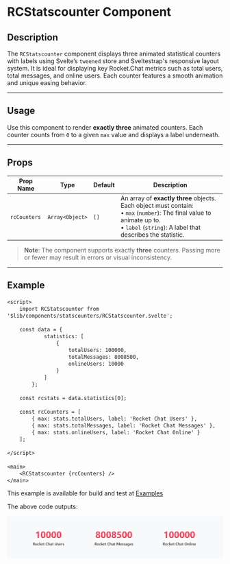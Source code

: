# RCStatscounter Component

## Description

The `RCStatscounter` component displays three animated statistical counters with labels using Svelte’s `tweened` store and Sveltestrap's responsive layout system. It is ideal for displaying key Rocket.Chat metrics such as total users, total messages, and online users. Each counter features a smooth animation and unique easing behavior.

---

## Usage

Use this component to render **exactly three** animated counters. Each counter counts from `0` to a given `max` value and displays a label underneath.

---

## Props

| Prop Name    | Type            | Default | Description |
|--------------|-----------------|---------|-------------|
| `rcCounters` | `Array<Object>` | `[]`    | An array of **exactly three** objects. Each object must contain:<br>• `max` (`number`): The final value to animate up to.<br>• `label` (`string`): A label that describes the statistic. |

> **Note**: The component supports exactly **three** counters. Passing more or fewer may result in errors or visual inconsistency.

---

## Example

```svelte
<script>
	import RCStatscounter from '$lib/components/statscounters/RCStatscounter.svelte';

    const data = {
            statistics: [
                {
                    totalUsers: 100000,
                    totalMessages: 8008500,
                    onlineUsers: 10000
                }
            ]
        };

    const rcstats = data.statistics[0];

	const rcCounters = [
        { max: stats.totalUsers, label: 'Rocket Chat Users' },
        { max: stats.totalMessages, label: 'Rocket Chat Messages' },
        { max: stats.onlineUsers, label: 'Rocket Chat Online' }
    ];

</script>

<main>
	<RCStatscounter {rcCounters} />
</main>

```
This example is available for build and test at [Examples](../examples/rcstatscounters.md)

The above code outputs:

![RcStatscounters image.](./docsImages/rcstatscounterImage.png "This is a Rcstatscounters image.")